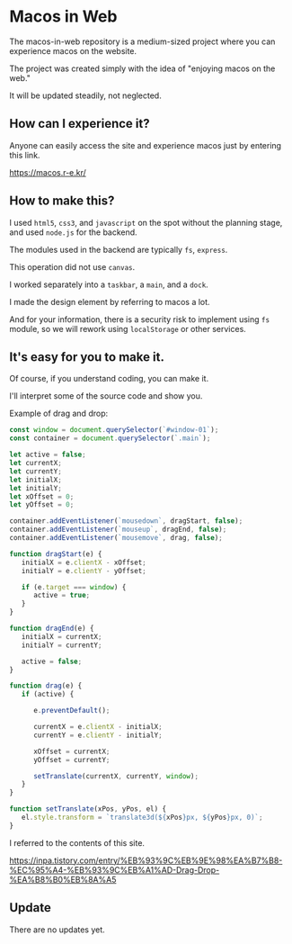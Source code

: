 # Macos in Web

The macos-in-web repository is a medium-sized project where you can experience macos on the website.

The project was created simply with the idea of "enjoying macos on the web."

It will be updated steadily, not neglected.

## How can I experience it?

Anyone can easily access the site and experience macos just by entering this link.

https://macos.r-e.kr/

## How to make this?

I used `html5`, `css3`, and `javascript` on the spot without the planning stage, and used `node.js` for the backend.

The modules used in the backend are typically `fs`, `express`.

This operation did not use `canvas`.

I worked separately into a `taskbar`, a `main`, and a `dock`.

I made the design element by referring to macos a lot.

And for your information, there is a security risk to implement using `fs` module, so we will rework using `localStorage` or other services.

## It's easy for you to make it.

Of course, if you understand coding, you can make it.

I'll interpret some of the source code and show you.


Example of drag and drop:
```js
const window = document.querySelector(`#window-01`);
const container = document.querySelector(`.main`);

let active = false;
let currentX;
let currentY;
let initialX;
let initialY;
let xOffset = 0;
let yOffset = 0;

container.addEventListener(`mousedown`, dragStart, false);
container.addEventListener(`mouseup`, dragEnd, false);
container.addEventListener(`mousemove`, drag, false);

function dragStart(e) {
   initialX = e.clientX - xOffset;
   initialY = e.clientY - yOffset;

   if (e.target === window) {
      active = true;
   }
}

function dragEnd(e) {
   initialX = currentX;
   initialY = currentY;

   active = false;
}

function drag(e) {
   if (active) {

      e.preventDefault();

      currentX = e.clientX - initialX;
      currentY = e.clientY - initialY;

      xOffset = currentX;
      yOffset = currentY;

      setTranslate(currentX, currentY, window);
   }
}

function setTranslate(xPos, yPos, el) {
   el.style.transform = `translate3d(${xPos}px, ${yPos}px, 0)`;
}
```
I referred to the contents of this site.

https://inpa.tistory.com/entry/%EB%93%9C%EB%9E%98%EA%B7%B8-%EC%95%A4-%EB%93%9C%EB%A1%AD-Drag-Drop-%EA%B8%B0%EB%8A%A5

## Update

There are no updates yet.
